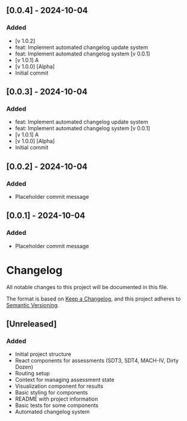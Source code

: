## [0.0.4] - 2024-10-04

### Added
- [v 1.0.2]
- feat: Implement automated changelog update system
- feat: Implement automated changelog system [v 0.0.1]
- [v 1.0.1] A
- [v 1.0.0] [Alpha]
- Initial commit

## [0.0.3] - 2024-10-04

### Added
- feat: Implement automated changelog update system
- feat: Implement automated changelog system [v 0.0.1]
- [v 1.0.1] A
- [v 1.0.0] [Alpha]
- Initial commit

## [0.0.2] - 2024-10-04

### Added
- Placeholder commit message

## [0.0.1] - 2024-10-04

### Added
- Placeholder commit message

# Changelog

All notable changes to this project will be documented in this file.

The format is based on [Keep a Changelog](https://keepachangelog.com/en/1.0.0/),
and this project adheres to [Semantic Versioning](https://semver.org/spec/v2.0.0.html).

## [Unreleased]

### Added

- Initial project structure
- React components for assessments (SDT3, SDT4, MACH-IV, Dirty Dozen)
- Routing setup
- Context for managing assessment state
- Visualization component for results
- Basic styling for components
- README with project information
- Basic tests for some components
- Automated changelog system